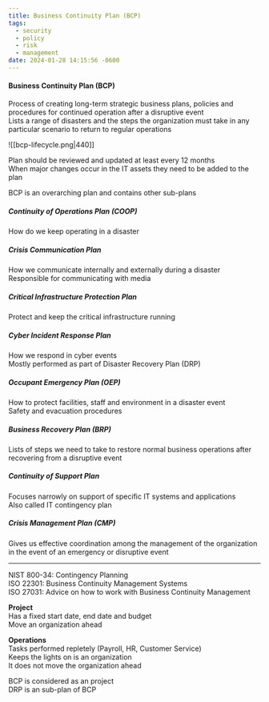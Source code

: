 ```yaml
---
title: Business Continuity Plan (BCP)
tags:
  - security
  - policy
  - risk
  - management
date: 2024-01-28 14:15:56 -0600
---
```


#### Business Continuity Plan (BCP)
Process of creating long-term strategic business plans, policies and procedures for continued operation after a disruptive event  
Lists a range of disasters and the steps the organization must take in any particular scenario to return to regular operations

![[bcp-lifecycle.png|440]]

Plan should be reviewed and updated at least every 12 months  
When major changes occur in the IT assets they need to be added to the plan 

BCP is an overarching plan and contains other sub-plans

##### Continuity of Operations Plan (COOP)
How do we keep operating in a disaster

##### Crisis Communication Plan
How we communicate internally and externally during a disaster  
Responsible for communicating with media

##### Critical Infrastructure Protection Plan
Protect and keep the critical infrastructure running

##### Cyber Incident Response Plan
How we respond in cyber events  
Mostly performed as part of Disaster Recovery Plan (DRP)

##### Occupant Emergency Plan (OEP)
How to protect facilities, staff and environment in a disaster event  
Safety and evacuation procedures

##### Business Recovery Plan (BRP)
Lists of steps we need to take to restore normal business operations after recovering from a disruptive event

##### Continuity of Support Plan
Focuses narrowly on support of specific IT systems and applications  
Also called IT contingency plan

##### Crisis Management Plan (CMP)
Gives us effective coordination among the management of the organization in the event of an emergency or disruptive event

---

NIST 800-34: Contingency Planning  
ISO 22301: Business Continuity Management Systems  
ISO 27031: Advice on how to work with Business Continuity Management

**Project**  
Has a fixed start date, end date and budget  
Move an organization ahead  

**Operations**  
Tasks performed repletely (Payroll, HR, Customer Service)  
Keeps the lights on is an organization  
It does not move the organization ahead

BCP is considered as an project  
DRP is an sub-plan of BCP
